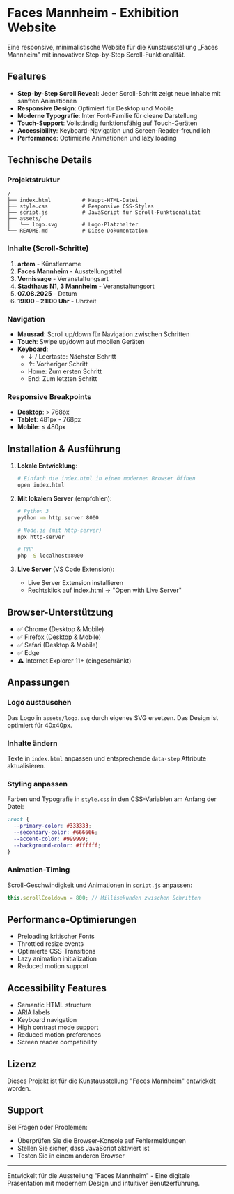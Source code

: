 # Faces Mannheim - Exhibition Website

Eine responsive, minimalistische Website für die Kunstausstellung „Faces Mannheim" mit innovativer Step-by-Step Scroll-Funktionalität.

## Features

- **Step-by-Step Scroll Reveal**: Jeder Scroll-Schritt zeigt neue Inhalte mit sanften Animationen
- **Responsive Design**: Optimiert für Desktop und Mobile
- **Moderne Typografie**: Inter Font-Familie für cleane Darstellung
- **Touch-Support**: Vollständig funktionsfähig auf Touch-Geräten
- **Accessibility**: Keyboard-Navigation und Screen-Reader-freundlich
- **Performance**: Optimierte Animationen und lazy loading

## Technische Details

### Projektstruktur
```
/
├── index.html          # Haupt-HTML-Datei
├── style.css           # Responsive CSS-Styles
├── script.js           # JavaScript für Scroll-Funktionalität
├── assets/
│   └── logo.svg        # Logo-Platzhalter
└── README.md           # Diese Dokumentation
```

### Inhalte (Scroll-Schritte)
1. **artem** - Künstlername
2. **Faces Mannheim** - Ausstellungstitel
3. **Vernissage** - Veranstaltungsart
4. **Stadthaus N1, 3 Mannheim** - Veranstaltungsort
5. **07.08.2025** - Datum
6. **19:00 – 21:00 Uhr** - Uhrzeit

### Navigation
- **Mausrad**: Scroll up/down für Navigation zwischen Schritten
- **Touch**: Swipe up/down auf mobilen Geräten
- **Keyboard**: 
  - ↓ / Leertaste: Nächster Schritt
  - ↑: Vorheriger Schritt
  - Home: Zum ersten Schritt
  - End: Zum letzten Schritt

### Responsive Breakpoints
- **Desktop**: > 768px
- **Tablet**: 481px - 768px
- **Mobile**: ≤ 480px

## Installation & Ausführung

1. **Lokale Entwicklung**:
   ```bash
   # Einfach die index.html in einem modernen Browser öffnen
   open index.html
   ```

2. **Mit lokalem Server** (empfohlen):
   ```bash
   # Python 3
   python -m http.server 8000
   
   # Node.js (mit http-server)
   npx http-server
   
   # PHP
   php -S localhost:8000
   ```

3. **Live Server** (VS Code Extension):
   - Live Server Extension installieren
   - Rechtsklick auf index.html → "Open with Live Server"

## Browser-Unterstützung

- ✅ Chrome (Desktop & Mobile)
- ✅ Firefox (Desktop & Mobile)
- ✅ Safari (Desktop & Mobile)
- ✅ Edge
- ⚠️ Internet Explorer 11+ (eingeschränkt)

## Anpassungen

### Logo austauschen
Das Logo in `assets/logo.svg` durch eigenes SVG ersetzen. Das Design ist optimiert für 40x40px.

### Inhalte ändern
Texte in `index.html` anpassen und entsprechende `data-step` Attribute aktualisieren.

### Styling anpassen
Farben und Typografie in `style.css` in den CSS-Variablen am Anfang der Datei:

```css
:root {
  --primary-color: #333333;
  --secondary-color: #666666;
  --accent-color: #999999;
  --background-color: #ffffff;
}
```

### Animation-Timing
Scroll-Geschwindigkeit und Animationen in `script.js` anpassen:

```javascript
this.scrollCooldown = 800; // Millisekunden zwischen Schritten
```

## Performance-Optimierungen

- Preloading kritischer Fonts
- Throttled resize events
- Optimierte CSS-Transitions
- Lazy animation initialization
- Reduced motion support

## Accessibility Features

- Semantic HTML structure
- ARIA labels
- Keyboard navigation
- High contrast mode support
- Reduced motion preferences
- Screen reader compatibility

## Lizenz

Dieses Projekt ist für die Kunstausstellung "Faces Mannheim" entwickelt worden.

## Support

Bei Fragen oder Problemen:
- Überprüfen Sie die Browser-Konsole auf Fehlermeldungen
- Stellen Sie sicher, dass JavaScript aktiviert ist
- Testen Sie in einem anderen Browser

---

Entwickelt für die Ausstellung "Faces Mannheim" - Eine digitale Präsentation mit modernem Design und intuitiver Benutzerführung.